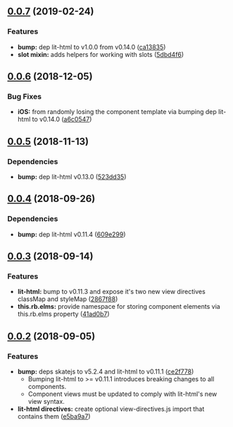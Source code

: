 ## [0.0.7](https://github.com/rapid-build-ui/rb-base/compare/v0.0.6...v0.0.7) (2019-02-24)


### Features

* **bump:** dep lit-html to v1.0.0 from v0.14.0 ([ca13835](https://github.com/rapid-build-ui/rb-base/commit/ca13835))
* **slot mixin:** adds helpers for working with slots ([5dbd4f6](https://github.com/rapid-build-ui/rb-base/commit/5dbd4f6))



## [0.0.6](https://github.com/rapid-build-ui/rb-base/compare/v0.0.5...v0.0.6) (2018-12-05)


### Bug Fixes

* **iOS:** from randomly losing the component template via bumping dep lit-html to v0.14.0 ([a6c0547](https://github.com/rapid-build-ui/rb-base/commit/a6c0547))



## [0.0.5](https://github.com/rapid-build-ui/rb-base/compare/v0.0.4...v0.0.5) (2018-11-13)


### Dependencies

* **bump:** dep lit-html v0.13.0 ([523dd35](https://github.com/rapid-build-ui/rb-base/commit/523dd35))



## [0.0.4](https://github.com/rapid-build-ui/rb-base/compare/v0.0.3...v0.0.4) (2018-09-26)


### Dependencies

* **bump:** dep lit-html v0.11.4 ([609e299](https://github.com/rapid-build-ui/rb-base/commit/609e299))



## [0.0.3](https://github.com/rapid-build-ui/rb-base/compare/v0.0.2...v0.0.3) (2018-09-14)


### Features

* **lit-html:** bump to v0.11.3 and expose it's two new view directives classMap and styleMap ([2867f88](https://github.com/rapid-build-ui/rb-base/commit/2867f88))
* **this.rb.elms:** provide namespace for storing component elements via this.rb.elms property ([41ad0b7](https://github.com/rapid-build-ui/rb-base/commit/41ad0b7))



## [0.0.2](https://github.com/rapid-build-ui/rb-base/compare/v0.0.1...v0.0.2) (2018-09-05)


### Features

* **bump:** deps skatejs to v5.2.4 and lit-html to v0.11.1 ([ce2f778](https://github.com/rapid-build-ui/rb-base/commit/ce2f778))
	* Bumping lit-html to >= v0.11.1 introduces breaking changes to all components.
	* Component views must be updated to comply with lit-html's new view syntax.
* **lit-html directives:** create optional view-directives.js import that contains them ([e5ba9a7](https://github.com/rapid-build-ui/rb-base/commit/e5ba9a7))




